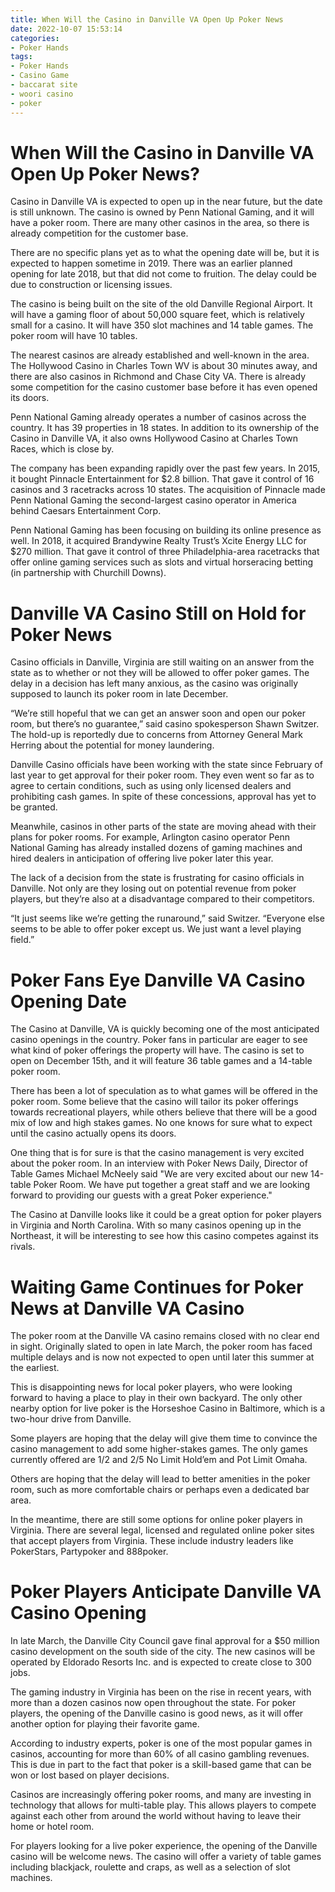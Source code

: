 ```yaml
---
title: When Will the Casino in Danville VA Open Up Poker News
date: 2022-10-07 15:53:14
categories:
- Poker Hands
tags:
- Poker Hands
- Casino Game
- baccarat site
- woori casino
- poker
---
```



#  When Will the Casino in Danville VA Open Up Poker News?

Casino in Danville VA is expected to open up in the near future, but the date is still unknown. The casino is owned by Penn National Gaming, and it will have a poker room. There are many other casinos in the area, so there is already competition for the customer base.

There are no specific plans yet as to what the opening date will be, but it is expected to happen sometime in 2019. There was an earlier planned opening for late 2018, but that did not come to fruition. The delay could be due to construction or licensing issues.

The casino is being built on the site of the old Danville Regional Airport. It will have a gaming floor of about 50,000 square feet, which is relatively small for a casino. It will have 350 slot machines and 14 table games. The poker room will have 10 tables.

The nearest casinos are already established and well-known in the area. The Hollywood Casino in Charles Town WV is about 30 minutes away, and there are also casinos in Richmond and Chase City VA. There is already some competition for the casino customer base before it has even opened its doors.

Penn National Gaming already operates a number of casinos across the country. It has 39 properties in 18 states. In addition to its ownership of the Casino in Danville VA, it also owns Hollywood Casino at Charles Town Races, which is close by.

The company has been expanding rapidly over the past few years. In 2015, it bought Pinnacle Entertainment for $2.8 billion. That gave it control of 16 casinos and 3 racetracks across 10 states. The acquisition of Pinnacle made Penn National Gaming the second-largest casino operator in America behind Caesars Entertainment Corp.

Penn National Gaming has been focusing on building its online presence as well. In 2018, it acquired Brandywine Realty Trust’s Xcite Energy LLC for $270 million. That gave it control of three Philadelphia-area racetracks that offer online gaming services such as slots and virtual horseracing betting (in partnership with Churchill Downs).

#  Danville VA Casino Still on Hold for Poker News

Casino officials in Danville, Virginia are still waiting on an answer from the state as to whether or not they will be allowed to offer poker games. The delay in a decision has left many anxious, as the casino was originally supposed to launch its poker room in late December.

“We’re still hopeful that we can get an answer soon and open our poker room, but there’s no guarantee,” said casino spokesperson Shawn Switzer. The hold-up is reportedly due to concerns from Attorney General Mark Herring about the potential for money laundering.

Danville Casino officials have been working with the state since February of last year to get approval for their poker room. They even went so far as to agree to certain conditions, such as using only licensed dealers and prohibiting cash games. In spite of these concessions, approval has yet to be granted.

Meanwhile, casinos in other parts of the state are moving ahead with their plans for poker rooms. For example, Arlington casino operator Penn National Gaming has already installed dozens of gaming machines and hired dealers in anticipation of offering live poker later this year.

The lack of a decision from the state is frustrating for casino officials in Danville. Not only are they losing out on potential revenue from poker players, but they’re also at a disadvantage compared to their competitors.

“It just seems like we’re getting the runaround,” said Switzer. “Everyone else seems to be able to offer poker except us. We just want a level playing field.”

#  Poker Fans Eye Danville VA Casino Opening Date

The Casino at Danville, VA is quickly becoming one of the most anticipated casino openings in the country. Poker fans in particular are eager to see what kind of poker offerings the property will have. The casino is set to open on December 15th, and it will feature 36 table games and a 14-table poker room.

There has been a lot of speculation as to what games will be offered in the poker room. Some believe that the casino will tailor its poker offerings towards recreational players, while others believe that there will be a good mix of low and high stakes games. No one knows for sure what to expect until the casino actually opens its doors.

One thing that is for sure is that the casino management is very excited about the poker room. In an interview with Poker News Daily, Director of Table Games Michael McNeely said "We are very excited about our new 14-table Poker Room. We have put together a great staff and we are looking forward to providing our guests with a great Poker experience."

The Casino at Danville looks like it could be a great option for poker players in Virginia and North Carolina. With so many casinos opening up in the Northeast, it will be interesting to see how this casino competes against its rivals.

#  Waiting Game Continues for Poker News at Danville VA Casino

The poker room at the Danville VA casino remains closed with no clear end in sight. Originally slated to open in late March, the poker room has faced multiple delays and is now not expected to open until later this summer at the earliest.

This is disappointing news for local poker players, who were looking forward to having a place to play in their own backyard. The only other nearby option for live poker is the Horseshoe Casino in Baltimore, which is a two-hour drive from Danville.

Some players are hoping that the delay will give them time to convince the casino management to add some higher-stakes games. The only games currently offered are $1/$2 and $2/$5 No Limit Hold’em and Pot Limit Omaha.

Others are hoping that the delay will lead to better amenities in the poker room, such as more comfortable chairs or perhaps even a dedicated bar area.

In the meantime, there are still some options for online poker players in Virginia. There are several legal, licensed and regulated online poker sites that accept players from Virginia. These include industry leaders like PokerStars, Partypoker and 888poker.

#  Poker Players Anticipate Danville VA Casino Opening

In late March, the Danville City Council gave final approval for a $50 million casino development on the south side of the city. The new casinos will be operated by Eldorado Resorts Inc. and is expected to create close to 300 jobs.

The gaming industry in Virginia has been on the rise in recent years, with more than a dozen casinos now open throughout the state. For poker players, the opening of the Danville casino is good news, as it will offer another option for playing their favorite game.

According to industry experts, poker is one of the most popular games in casinos, accounting for more than 60% of all casino gambling revenues. This is due in part to the fact that poker is a skill-based game that can be won or lost based on player decisions.

Casinos are increasingly offering poker rooms, and many are investing in technology that allows for multi-table play. This allows players to compete against each other from around the world without having to leave their home or hotel room.

For players looking for a live poker experience, the opening of the Danville casino will be welcome news. The casino will offer a variety of table games including blackjack, roulette and craps, as well as a selection of slot machines.